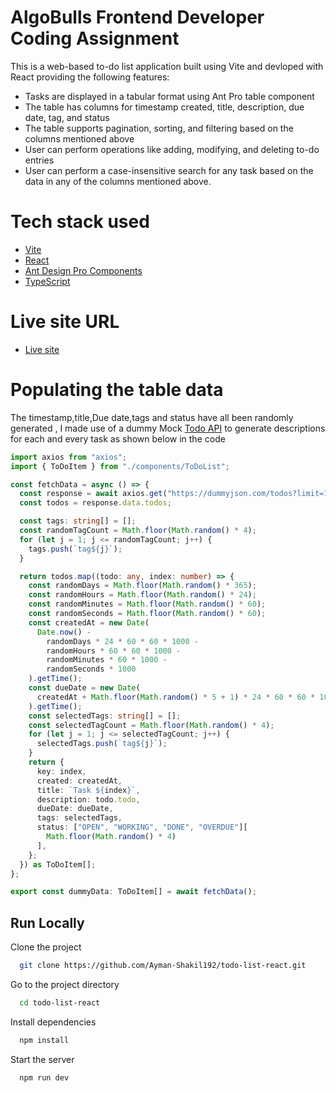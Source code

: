 
# AlgoBulls Frontend Developer Coding Assignment


This is a web-based to-do list application built using Vite and devloped with React providing  the following features:

* Tasks are displayed in a tabular format using Ant Pro table component
* The table has columns for timestamp created, title, description, due date, tag, and status
* The table supports pagination, sorting, and filtering based on the columns mentioned above
* User can perform operations like adding, modifying, and deleting to-do entries
* User can perform a case-insensitive search for any task based on the data in any of the columns mentioned above.

# Tech stack used

* [Vite](https://vitejs.dev/guide/)
* [React](https://react.dev/)
* [Ant Design Pro Components](https://procomponents.ant.design/en-US)
* [TypeScript](https://www.typescriptlang.org/)

# Live site URL

* [Live site](https://todo-list-react-ayman.netlify.app/)

# Populating the table data

The timestamp,title,Due date,tags and status have all been randomly generated , I made use of a dummy Mock [Todo API](https://dummyjson.com/docs/todos) to generate descriptions for each and every task as shown below in the code 

```typescript
import axios from "axios";
import { ToDoItem } from "./components/ToDoList";

const fetchData = async () => {
  const response = await axios.get("https://dummyjson.com/todos?limit=150");
  const todos = response.data.todos;

  const tags: string[] = [];
  const randomTagCount = Math.floor(Math.random() * 4);
  for (let j = 1; j <= randomTagCount; j++) {
    tags.push(`tag${j}`);
  }

  return todos.map((todo: any, index: number) => {
    const randomDays = Math.floor(Math.random() * 365);
    const randomHours = Math.floor(Math.random() * 24);
    const randomMinutes = Math.floor(Math.random() * 60);
    const randomSeconds = Math.floor(Math.random() * 60);
    const createdAt = new Date(
      Date.now() -
        randomDays * 24 * 60 * 60 * 1000 -
        randomHours * 60 * 60 * 1000 -
        randomMinutes * 60 * 1000 -
        randomSeconds * 1000
    ).getTime();
    const dueDate = new Date(
      createdAt + Math.floor(Math.random() * 5 + 1) * 24 * 60 * 60 * 1000
    ).getTime();
    const selectedTags: string[] = [];
    const selectedTagCount = Math.floor(Math.random() * 4);
    for (let j = 1; j <= selectedTagCount; j++) {
      selectedTags.push(`tag${j}`);
    }
    return {
      key: index,
      created: createdAt,
      title: `Task ${index}`,
      description: todo.todo,
      dueDate: dueDate,
      tags: selectedTags,
      status: ["OPEN", "WORKING", "DONE", "OVERDUE"][
        Math.floor(Math.random() * 4)
      ],
    };
  }) as ToDoItem[];
};

export const dummyData: ToDoItem[] = await fetchData();
```

## Run Locally

Clone the project

```bash
  git clone https://github.com/Ayman-Shakil192/todo-list-react.git
```

Go to the project directory

```bash
  cd todo-list-react
```

Install dependencies

```bash
  npm install
```

Start the server

```bash
  npm run dev
```
